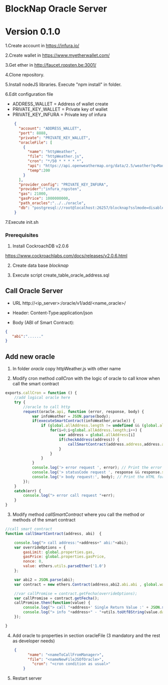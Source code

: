 # BlockNap Oracle Server
# Version 0.1.0

 1.Create account in https://infura.io/
    
 2.Create wallet in https://www.myetherwallet.com/
    
 3.Get ether in http://faucet.ropsten.be:3001/
    
 4.Clone repository.
    
 5.Install nodeJS libraries. Execute "npm install" in folder.
    
 6.Edit configuration file

 - ADDRESS_WALLET = Address of wallet create
 - PRIVATE_KEY_WALLET = Private key of wallet
 - PRIVATE_KEY_INFURA = Private key of infura

```json
	{
	  "account": "ADDRESS_WALLET",
	  "port": 8888,
	  "private": "PRIVATE_KEY_WALLET",
	  "oracleFile": [
		{
		  "name": "httpWeather",
		  "file": "httpWeather.js",
		  "cron": "*/50 * * * * *",
		  "api": "https://api.openweathermap.org/data/2.5/weather?q=Madrid&appid=key_weather",
		  "temp":200
		}
	  ],
	  "provider_config": "PRIVATE_KEY_INFURA",
	  "provider":"infura_ropsten",
	  "gas": 21000,
	  "gasPrice": 1000000000,
	  "path_oracles":"../../oracle",
	  "db": "postgresql://root@localhost:26257/blocknap?sslmode=disable"
	}
```


7.Execute init.sh

### Prerequisites

 1. Install CockroachDB v2.0.6 
 
 https://www.cockroachlabs.com/docs/releases/v2.0.6.html

 2. Create data base *blocknap*
   
 3. Execute script create_table_oracle_address.sql



## Call Oracle Server


- URL http://<ip_server>:<port>/oracle/v1/add/<name_oracle>/<address>
  
- Header: Content-Type:application/json

- Body (ABI of Smart Contract):

```json
{
   "abi":"......"
}
```

## Add new oracle

1. In folder *oracle* copy httpWeather.js with other name

2. Modify cron method *callCron* with the logic of oracle to call know when call the smart contract

```javascript
exports.callCron = function () {
    //add logical oracle here
    try {
        //oracle to call http
        request(oracle.api, function (error, response, body) {
            var infoWeather = JSON.parse(body);
            if(executeSmartContract(infoWeather,oracle)) {
                if (global.allAddress.length != undefined && (global.allAddress.length != null && global.allAddress.length > 0)) {
                    for(i=0;i<global.allAddress.length;i++) {
                        var address = global.allAddress[i]
                        if(checkAddress(address)) {
                            callSmartContract(address.address,address.abi);
                        }
                    }
                }
            }
            console.log('> error request ', error); // Print the error if one occurred
            console.log('> statusCode request ', response && response.statusCode); // Print the response status code if a response was received
            console.log('> body request:', body); // Print the HTML for the Google homepage.
        });
    }
    catch(err) {
        console.log("> error call request "+err);
    }
}
```

3. Modify  method *callSmartContract* where you call the method or methods of the smart contract

```javascript
//call smart contract
function callSmartContract(address, abi)  {

    console.log("> call address:"+address+" abi:"+abi);
    var overrideOptions = {
        gasLimit: global.properties.gas,
        gasPrice: global.properties.gasPrice,
        nonce: 0,
        value: ethers.utils.parseEther('1.0')
    };

    var abi2 = JSON.parse(abi);
    var contract = new ethers.Contract(address,abi2.abi.abi , global.wallet);

    //var callPromise = contract.getFecha(overrideOptions);
    var callPromise = contract.getFecha();
    callPromise.then(function(value) {
        console.log("> call "+address+' Single Return Value :' + JSON.stringify(value));
        console.log("> info "+address+" - "+utils.toUtf8String(value.data));
    });

}
```


4. Add oracle to properties in section oracleFile (3 mandatory and the rest as developer needs)

```json
	{
		  "name": "<nameToCallFromManager>",
		  "file": "<nameNewFileJSOfOracle>",
			"cron": "<cron condition as usual>"
		}
```

5. Restart server